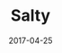 ---
layout: gallery
title: Salty
date: 2017-04-25
images:
        - url: http://i.imgur.com/lLD2ypg.jpg
        - url: http://i.imgur.com/gVK2ZfA.jpg
        - url: http://i.imgur.com/EM7XLFf.jpg
        - url: http://i.imgur.com/KfKkse8.jpg
        - url: http://i.imgur.com/GA8ARrb.jpg
        - url: http://i.imgur.com/ciecGlQ.jpg
        - url: http://i.imgur.com/6L6mEwL.jpg
        - url: http://i.imgur.com/3fb4vpv.jpg
        - url: http://i.imgur.com/DzwfeiO.jpg
        - url: http://i.imgur.com/hnZMf32.jpg
        - url: http://i.imgur.com/gUt9hyI.jpg
        - url: http://i.imgur.com/UxwI0HR.jpg
        - url: http://i.imgur.com/N9yEdNv.jpg
category: gallery
featured: http://i.imgur.com/UxwI0HR.jpg
---